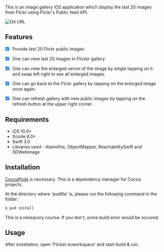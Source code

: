 
This is an image gallery iOS application which display the last 20 images from Flickr using Flickr's Public feed API.


![Git URL](https://github.com/shubham2108/Flicker)


## Features

- [x] Provide last 20 Flickr public images
- [x] One can view last 20 images in Flicker gallery
- [x] One can view the enlarged verion of the image by single tapping on it and swap left right to see all enlarged images.
- [x] One can go back to the Flickr gallery by tapping on the enlarged image once again.
- [x] One can refresh gallery with new public images by tapping on the refresh button at the upper right corner.


## Requirements

- iOS 10.0+
- Xcode 8.0+
- Swift 3.0
- Libraries used - Alamofire, ObjectMapper, ReachabilitySwift and SDWebimage

## Installation

[CocoaPods](http://cocoapods.org) is necessary. This is a dependency manager for Cocoa projects.

At the directory where 'podfile' is, please run the following command in the folder:

```bash
$ pod install
```

This is a nessacery course. If you don't, some build error would be occured. 

## Usage

After installation, open 'Flicker.xcworkspace' and start build & run.
 
